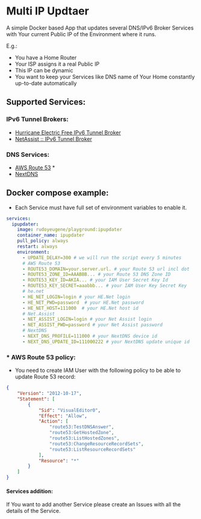 # Multi IP Updtaer
A simple Docker based App that updates several DNS/IPv6 Broker Services with Your current Public IP of the Environment where it runs.

E.g.: 
- You have a Home Router
- Your ISP assigns it a real Public IP
- This IP can be dynamic
- You want to keep your Services like DNS name of Your Home constantly up-to-date automatically

## Supported Services:
### IPv6 Tunnel Brokers:
- [Hurricane Electric Free IPv6 Tunnel Broker](https://tunnelbroker.net/)
- [NetAssist :: IPv6 Tunnel Broker](https://tb.netassist.ua/)
### DNS Services:
- [AWS Route 53](https://aws.amazon.com/ru/route53/) *
- [NextDNS](https://nextdns.io/)

## Docker compose example:
- Each Service must have full set of environment variables to enable it.
```yaml
services:
  ipupdater:
    image: rudoyeugene/playground:ipupdater
    container_name: ipupdater
    pull_policy: always
    restart: always
    environment:
      - UPDATE_DELAY=300 # we will run the script every 5 minutes
      # AWS Route 53
      - ROUTE53_DOMAIN=your.server.url. # your Route 53 url incl dot
      - ROUTE53_ZONE_ID=AAABBB... # your Route 53 DNS Zone ID
      - ROUTE53_KEY_ID=AKIA... # your IAM User Secret Key Id
      - ROUTE53_KEY_SECRET=aaabbb... # your IAM User Key Secret Key
      # he.net
      - HE_NET_LOGIN=login # your HE.Net login
      - HE_NET_PWD=password  # your HE.Net password
      - HE_NET_HOST=111000  # your HE.Net host id
      # Net.Assist
      - NET_ASSIST_LOGIN=login # your Net Assist login
      - NET_ASSIST_PWD=password # your Net Assist password
      # NextDNS
      - NEXT_DNS_PROFILE=111000 # your NextDNS device id
      - NEXT_DNS_UPDATE_ID=111000222 # your NextDNS update unique id
```

### * AWS Route 53 policy:
- You need to create IAM User with the following policy to be able to update Route 53 record:
```json
{
    "Version": "2012-10-17",
    "Statement": [
        {
            "Sid": "VisualEditor0",
            "Effect": "Allow",
            "Action": [
                "route53:TestDNSAnswer",
                "route53:GetHostedZone",
                "route53:ListHostedZones",
                "route53:ChangeResourceRecordSets",
                "route53:ListResourceRecordSets"
            ],
            "Resource": "*"
        }
    ]
}
```

#### Services addition:

If You want to add another Service please create an Issues with all the details of the Service.
